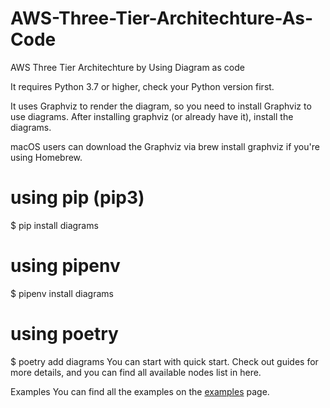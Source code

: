 # AWS-Three-Tier-Architechture-As-Code
AWS Three Tier Architechture by Using Diagram as code

It requires Python 3.7 or higher, check your Python version first.

It uses Graphviz to render the diagram, so you need to install Graphviz to use diagrams. After installing graphviz (or already have it), install the diagrams.

macOS users can download the Graphviz via brew install graphviz if you're using Homebrew.

# using pip (pip3)
$ pip install diagrams

# using pipenv
$ pipenv install diagrams

# using poetry
$ poetry add diagrams
You can start with quick start. Check out guides for more details, and you can find all available nodes list in here.

Examples
You can find all the examples on the [examples](https://diagrams.mingrammer.com/docs/getting-started/examples) page.
